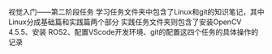 视觉入门——第二阶段任务
学习任务文件夹中包含了Linux和git的知识笔记，其中Linux分成基础篇和实践篇两个部分
实践任务文件夹则包含了安装OpenCV 4.5.5、安装 ROS2、配置VScode开发环境、git的配置这四个任务的具体操作的记录
